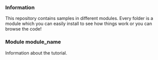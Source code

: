 <h3>Information</h3>
This repository contains samples in different modules.  
Every folder is a module which you can easily install to see how things work or you can browse the code!

<h3>Module module_name</h3>
Information about the tutorial.